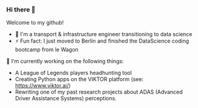 ### Hi there 👋

Welcome to my github!

- 🌱 I'm a transport & infrastructure engineer transitioning to data science
- ⚡ Fun fact: I just moved to Berlin and finished the DataScience coding bootcamp from le Wagon

🔭 I'm currently working on the following things: 
- A League of Legends players headhunting tool
- Creating Python apps on the VIKTOR platform (see: https://www.viktor.ai/)
- Rewriting one of my past research projects about ADAS (Advanced Driver Assistance Systems) perceptions.

